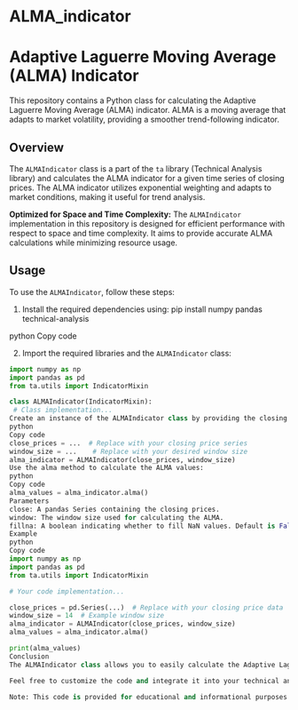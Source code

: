 # ALMA_indicator
# Adaptive Laguerre Moving Average (ALMA) Indicator

This repository contains a Python class for calculating the Adaptive Laguerre Moving Average (ALMA) indicator. ALMA is a moving average that adapts to market volatility, providing a smoother trend-following indicator.

## Overview

The `ALMAIndicator` class is a part of the `ta` library (Technical Analysis library) and calculates the ALMA indicator for a given time series of closing prices. The ALMA indicator utilizes exponential weighting and adapts to market conditions, making it useful for trend analysis.

**Optimized for Space and Time Complexity:** The `ALMAIndicator` implementation in this repository is designed for efficient performance with respect to space and time complexity. It aims to provide accurate ALMA calculations while minimizing resource usage.

## Usage

To use the `ALMAIndicator`, follow these steps:

1. Install the required dependencies using:
pip install numpy pandas technical-analysis

python
Copy code

2. Import the required libraries and the `ALMAIndicator` class:

```python
import numpy as np
import pandas as pd
from ta.utils import IndicatorMixin

class ALMAIndicator(IndicatorMixin):
 # Class implementation...
Create an instance of the ALMAIndicator class by providing the closing price series and the desired window size:
python
Copy code
close_prices = ...  # Replace with your closing price series
window_size = ...    # Replace with your desired window size
alma_indicator = ALMAIndicator(close_prices, window_size)
Use the alma method to calculate the ALMA values:
python
Copy code
alma_values = alma_indicator.alma()
Parameters
close: A pandas Series containing the closing prices.
window: The window size used for calculating the ALMA.
fillna: A boolean indicating whether to fill NaN values. Default is False.
Example
python
Copy code
import numpy as np
import pandas as pd
from ta.utils import IndicatorMixin

# Your code implementation...

close_prices = pd.Series(...)  # Replace with your closing price data
window_size = 14  # Example window size
alma_indicator = ALMAIndicator(close_prices, window_size)
alma_values = alma_indicator.alma()

print(alma_values)
Conclusion
The ALMAIndicator class allows you to easily calculate the Adaptive Laguerre Moving Average (ALMA) indicator for a given set of closing prices. This optimized implementation aims to strike a balance between performance and accuracy, making it suitable for use in various trading and analysis scenarios.

Feel free to customize the code and integrate it into your technical analysis toolkit.

Note: This code is provided for educational and informational purposes only. Trading decisions should not be solely based on indicators and should involve thorough research and analysis
